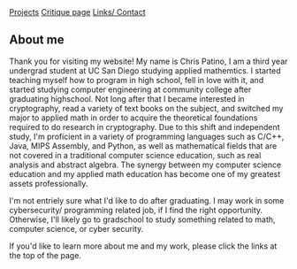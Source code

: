 <html>
         <a class="nav-link" href="https://chris-patino.github.io/Projects">Projects</a>
         <a class="nav-link" href="https://chris-patino.github.io/CritiquePage">Critique page</a>
         <a class="nav-link" href="https://chris-patino.github.io/Links-Contact">Links/ Contact</a>
</html>

<br>

## About me

Thank you for visiting my website! My name is Chris Patino, I am a third year undergrad student at UC San Diego studying applied mathemtics. I started teaching myself how to program in high school, fell in love with it, and started studying computer engineering at community college after graduating highschool. Not long after that I became interested in cryptography, read a variety of text books on the subject, and switched my major to applied math in order to acquire the theoretical foundations required to do research in cryptography. Due to this shift and independent study, I'm proficient in a variety of programming languages such as C/C++, Java, MIPS Assembly, and Python, as well as mathematical fields that are not covered in a traditional computer science education, such as real analysis and abstract algebra. The synergy between my computer science education and my applied math education has become one of my greatest assets professionally.

I'm not entriely sure what I'd like to do after graduating. I may work in some cybersecurity/ programming related job, if I find the right opportunity. Otherwise, I'll likely go to gradschool to study something related to math, computer science, or cyber security.

If you'd like to learn more about me and my work, please click the links at the top of the page. 
